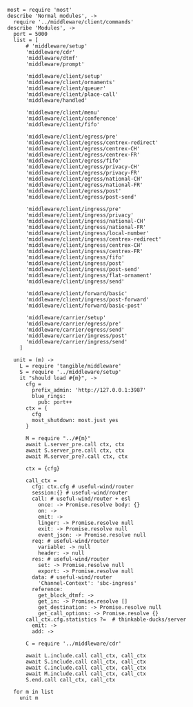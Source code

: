     most = require 'most'
    describe 'Normal modules', ->
      require '../middleware/client/commands'
    describe 'Modules', ->
      port = 5000
      list = [
          # 'middleware/setup'
          'middleware/cdr'
          'middleware/dtmf'
          'middleware/prompt'

          'middleware/client/setup'
          'middleware/client/ornaments'
          'middleware/client/queuer'
          'middleware/client/place-call'
          'middleware/handled'

          'middleware/client/menu'
          'middleware/client/conference'
          'middleware/client/fifo'

          'middleware/client/egress/pre'
          'middleware/client/egress/centrex-redirect'
          'middleware/client/egress/centrex-CH'
          'middleware/client/egress/centrex-FR'
          'middleware/client/egress/fifo'
          'middleware/client/egress/privacy-CH'
          'middleware/client/egress/privacy-FR'
          'middleware/client/egress/national-CH'
          'middleware/client/egress/national-FR'
          'middleware/client/egress/post'
          'middleware/client/egress/post-send'

          'middleware/client/ingress/pre'
          'middleware/client/ingress/privacy'
          'middleware/client/ingress/national-CH'
          'middleware/client/ingress/national-FR'
          'middleware/client/ingress/local-number'
          'middleware/client/ingress/centrex-redirect'
          'middleware/client/ingress/centrex-CH'
          'middleware/client/ingress/centrex-FR'
          'middleware/client/ingress/fifo'
          'middleware/client/ingress/post'
          'middleware/client/ingress/post-send'
          'middleware/client/ingress/flat-ornament'
          'middleware/client/ingress/send'

          'middleware/client/forward/basic'
          'middleware/client/ingress/post-forward'
          'middleware/client/forward/basic-post'

          'middleware/carrier/setup'
          'middleware/carrier/egress/pre'
          'middleware/carrier/egress/send'
          'middleware/carrier/ingress/post'
          'middleware/carrier/ingress/send'
        ]

      unit = (m) ->
        L = require 'tangible/middleware'
        S = require '../middleware/setup'
        it "should load #{m}", ->
          cfg =
            prefix_admin: 'http://127.0.0.1:3987'
            blue_rings:
              pub: port++
          ctx = {
            cfg
            most_shutdown: most.just yes
          }

          M = require "../#{m}"
          await L.server_pre.call ctx, ctx
          await S.server_pre.call ctx, ctx
          await M.server_pre?.call ctx, ctx

          ctx = {cfg}

          call_ctx =
            cfg: ctx.cfg # useful-wind/router
            session:{} # useful-wind/router
            call: # useful-wind/router + esl
              once: -> Promise.resolve body: {}
              on: ->
              emit: ->
              linger: -> Promise.resolve null
              exit: -> Promise.resolve null
              event_json: -> Promise.resolve null
            req: # useful-wind/router
              variable: -> null
              header: -> null
            res: # useful-wind/router
              set: -> Promise.resolve null
              export: -> Promise.resolve null
            data: # useful-wind/router
              'Channel-Context': 'sbc-ingress'
            reference:
              get_block_dtmf: ->
              get_in: -> Promise.resolve []
              get_destination: -> Promise.resolve null
              get_call_options: -> Promise.resolve {}
          call_ctx.cfg.statistics ?=  # thinkable-ducks/server
            emit: ->
            add: ->

          C = require '../middleware/cdr'

          await L.include.call call_ctx, call_ctx
          await S.include.call call_ctx, call_ctx
          await C.include.call call_ctx, call_ctx
          await M.include.call call_ctx, call_ctx
          S.end.call call_ctx, call_ctx

      for m in list
        unit m
